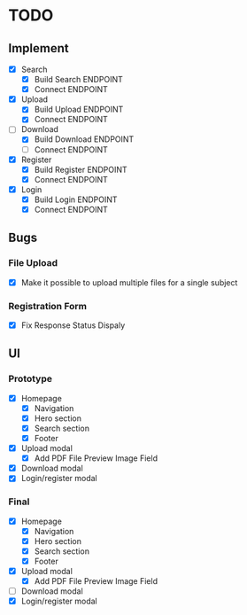 # TODO

## Implement

- [X] Search
  - [X] Build Search ENDPOINT
  - [X] Connect ENDPOINT
- [X] Upload
  - [X] Build Upload ENDPOINT
  - [X] Connect ENDPOINT
- [ ] Download
  - [X] Build Download ENDPOINT
  - [ ] Connect ENDPOINT
- [X] Register
  - [X] Build Register ENDPOINT
  - [X] Connect ENDPOINT
- [X] Login
  - [X] Build Login ENDPOINT
  - [X] Connect ENDPOINT

## Bugs

### File Upload

- [X] Make it possible to upload multiple files for a single subject

### Registration Form

- [X] Fix Response Status Dispaly

## UI

### Prototype

- [X] Homepage
  - [x] Navigation
  - [x] Hero section
  - [x] Search section
  - [x] Footer
- [X] Upload modal
  - [X] Add PDF File Preview Image Field
- [X] Download modal
- [X] Login/register modal

### Final

- [X] Homepage
  - [X] Navigation
  - [X] Hero section
  - [X] Search section
  - [X] Footer
- [X] Upload modal
  - [X] Add PDF File Preview Image Field
- [ ] Download modal
- [X] Login/register modal
